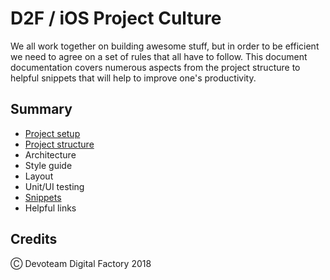 # D2F / iOS Project Culture

We all work together on building awesome stuff, but in order to be efficient we need to agree on a set of rules that all have to follow. This document documentation covers numerous aspects from the project structure to helpful snippets that will help to improve one's productivity.

## Summary

* [Project setup](Categories/ProjectSetup.md)
* [Project structure](Categories/ProjectStructure.md)
* Architecture
* Style guide
* Layout
* Unit/UI testing
* [Snippets](Categories/Snippets.md)
* Helpful links

## Credits

Ⓒ Devoteam Digital Factory 2018
